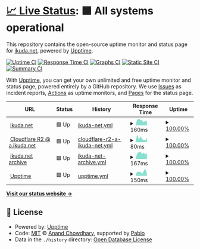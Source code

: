 # [📈 Live Status](https://upptime.ikuda.net): <!--live status--> **🟩 All systems operational**

This repository contains the open-source uptime monitor and status page for [ikuda.net](https://ikuda.net), powered by [Upptime](https://github.com/upptime/upptime).

[![Uptime CI](https://github.com/ikudanet/upptime/workflows/Uptime%20CI/badge.svg)](https://github.com/ikudanet/upptime/actions?query=workflow%3A%22Uptime+CI%22)
[![Response Time CI](https://github.com/ikudanet/upptime/workflows/Response%20Time%20CI/badge.svg)](https://github.com/ikudanet/upptime/actions?query=workflow%3A%22Response+Time+CI%22)
[![Graphs CI](https://github.com/ikudanet/upptime/workflows/Graphs%20CI/badge.svg)](https://github.com/ikudanet/upptime/actions?query=workflow%3A%22Graphs+CI%22)
[![Static Site CI](https://github.com/ikudanet/upptime/workflows/Static%20Site%20CI/badge.svg)](https://github.com/ikudanet/upptime/actions?query=workflow%3A%22Static+Site+CI%22)
[![Summary CI](https://github.com/ikudanet/upptime/workflows/Summary%20CI/badge.svg)](https://github.com/ikudanet/upptime/actions?query=workflow%3A%22Summary+CI%22)

With [Upptime](https://upptime.js.org), you can get your own unlimited and free uptime monitor and status page, powered entirely by a GitHub repository. We use [Issues](https://github.com/ikudanet/upptime/issues) as incident reports, [Actions](https://github.com/ikudanet/upptime/actions) as uptime monitors, and [Pages](https://upptime.ikuda.net) for the status page.

<!--start: status pages-->
<!-- This summary is generated by Upptime (https://github.com/upptime/upptime) -->
<!-- Do not edit this manually, your changes will be overwritten -->
<!-- prettier-ignore -->
| URL | Status | History | Response Time | Uptime |
| --- | ------ | ------- | ------------- | ------ |
| <img alt="" src="https://a.ikuda.net/favicon.png" height="13"> [ikuda.net](https://ikuda.net) | 🟩 Up | [ikuda-net.yml](https://github.com/ikudanet/upptime/commits/HEAD/history/ikuda-net.yml) | <details><summary><img alt="Response time graph" src="./graphs/ikuda-net/response-time-week.png" height="20"> 160ms</summary><br><a href="https://upptime.ikuda.net/history/ikuda-net"><img alt="Response time 184" src="https://img.shields.io/endpoint?url=https%3A%2F%2Fraw.githubusercontent.com%2Fikudanet%2Fupptime%2FHEAD%2Fapi%2Fikuda-net%2Fresponse-time.json"></a><br><a href="https://upptime.ikuda.net/history/ikuda-net"><img alt="24-hour response time 172" src="https://img.shields.io/endpoint?url=https%3A%2F%2Fraw.githubusercontent.com%2Fikudanet%2Fupptime%2FHEAD%2Fapi%2Fikuda-net%2Fresponse-time-day.json"></a><br><a href="https://upptime.ikuda.net/history/ikuda-net"><img alt="7-day response time 160" src="https://img.shields.io/endpoint?url=https%3A%2F%2Fraw.githubusercontent.com%2Fikudanet%2Fupptime%2FHEAD%2Fapi%2Fikuda-net%2Fresponse-time-week.json"></a><br><a href="https://upptime.ikuda.net/history/ikuda-net"><img alt="30-day response time 184" src="https://img.shields.io/endpoint?url=https%3A%2F%2Fraw.githubusercontent.com%2Fikudanet%2Fupptime%2FHEAD%2Fapi%2Fikuda-net%2Fresponse-time-month.json"></a><br><a href="https://upptime.ikuda.net/history/ikuda-net"><img alt="1-year response time 184" src="https://img.shields.io/endpoint?url=https%3A%2F%2Fraw.githubusercontent.com%2Fikudanet%2Fupptime%2FHEAD%2Fapi%2Fikuda-net%2Fresponse-time-year.json"></a></details> | <details><summary><a href="https://upptime.ikuda.net/history/ikuda-net">100.00%</a></summary><a href="https://upptime.ikuda.net/history/ikuda-net"><img alt="All-time uptime 100.00%" src="https://img.shields.io/endpoint?url=https%3A%2F%2Fraw.githubusercontent.com%2Fikudanet%2Fupptime%2FHEAD%2Fapi%2Fikuda-net%2Fuptime.json"></a><br><a href="https://upptime.ikuda.net/history/ikuda-net"><img alt="24-hour uptime 100.00%" src="https://img.shields.io/endpoint?url=https%3A%2F%2Fraw.githubusercontent.com%2Fikudanet%2Fupptime%2FHEAD%2Fapi%2Fikuda-net%2Fuptime-day.json"></a><br><a href="https://upptime.ikuda.net/history/ikuda-net"><img alt="7-day uptime 100.00%" src="https://img.shields.io/endpoint?url=https%3A%2F%2Fraw.githubusercontent.com%2Fikudanet%2Fupptime%2FHEAD%2Fapi%2Fikuda-net%2Fuptime-week.json"></a><br><a href="https://upptime.ikuda.net/history/ikuda-net"><img alt="30-day uptime 100.00%" src="https://img.shields.io/endpoint?url=https%3A%2F%2Fraw.githubusercontent.com%2Fikudanet%2Fupptime%2FHEAD%2Fapi%2Fikuda-net%2Fuptime-month.json"></a><br><a href="https://upptime.ikuda.net/history/ikuda-net"><img alt="1-year uptime 100.00%" src="https://img.shields.io/endpoint?url=https%3A%2F%2Fraw.githubusercontent.com%2Fikudanet%2Fupptime%2FHEAD%2Fapi%2Fikuda-net%2Fuptime-year.json"></a></details>
| <img alt="" src="https://a.ikuda.net/misc/images/upptime/cloudflare-icon.png" height="13"> [Cloudflare R2 @ a.ikuda.net](https://a.ikuda.net) | 🟩 Up | [cloudflare-r2-a-ikuda-net.yml](https://github.com/ikudanet/upptime/commits/HEAD/history/cloudflare-r2-a-ikuda-net.yml) | <details><summary><img alt="Response time graph" src="./graphs/cloudflare-r2-a-ikuda-net/response-time-week.png" height="20"> 80ms</summary><br><a href="https://upptime.ikuda.net/history/cloudflare-r2-a-ikuda-net"><img alt="Response time 112" src="https://img.shields.io/endpoint?url=https%3A%2F%2Fraw.githubusercontent.com%2Fikudanet%2Fupptime%2FHEAD%2Fapi%2Fcloudflare-r2-a-ikuda-net%2Fresponse-time.json"></a><br><a href="https://upptime.ikuda.net/history/cloudflare-r2-a-ikuda-net"><img alt="24-hour response time 135" src="https://img.shields.io/endpoint?url=https%3A%2F%2Fraw.githubusercontent.com%2Fikudanet%2Fupptime%2FHEAD%2Fapi%2Fcloudflare-r2-a-ikuda-net%2Fresponse-time-day.json"></a><br><a href="https://upptime.ikuda.net/history/cloudflare-r2-a-ikuda-net"><img alt="7-day response time 80" src="https://img.shields.io/endpoint?url=https%3A%2F%2Fraw.githubusercontent.com%2Fikudanet%2Fupptime%2FHEAD%2Fapi%2Fcloudflare-r2-a-ikuda-net%2Fresponse-time-week.json"></a><br><a href="https://upptime.ikuda.net/history/cloudflare-r2-a-ikuda-net"><img alt="30-day response time 112" src="https://img.shields.io/endpoint?url=https%3A%2F%2Fraw.githubusercontent.com%2Fikudanet%2Fupptime%2FHEAD%2Fapi%2Fcloudflare-r2-a-ikuda-net%2Fresponse-time-month.json"></a><br><a href="https://upptime.ikuda.net/history/cloudflare-r2-a-ikuda-net"><img alt="1-year response time 112" src="https://img.shields.io/endpoint?url=https%3A%2F%2Fraw.githubusercontent.com%2Fikudanet%2Fupptime%2FHEAD%2Fapi%2Fcloudflare-r2-a-ikuda-net%2Fresponse-time-year.json"></a></details> | <details><summary><a href="https://upptime.ikuda.net/history/cloudflare-r2-a-ikuda-net">100.00%</a></summary><a href="https://upptime.ikuda.net/history/cloudflare-r2-a-ikuda-net"><img alt="All-time uptime 100.00%" src="https://img.shields.io/endpoint?url=https%3A%2F%2Fraw.githubusercontent.com%2Fikudanet%2Fupptime%2FHEAD%2Fapi%2Fcloudflare-r2-a-ikuda-net%2Fuptime.json"></a><br><a href="https://upptime.ikuda.net/history/cloudflare-r2-a-ikuda-net"><img alt="24-hour uptime 100.00%" src="https://img.shields.io/endpoint?url=https%3A%2F%2Fraw.githubusercontent.com%2Fikudanet%2Fupptime%2FHEAD%2Fapi%2Fcloudflare-r2-a-ikuda-net%2Fuptime-day.json"></a><br><a href="https://upptime.ikuda.net/history/cloudflare-r2-a-ikuda-net"><img alt="7-day uptime 100.00%" src="https://img.shields.io/endpoint?url=https%3A%2F%2Fraw.githubusercontent.com%2Fikudanet%2Fupptime%2FHEAD%2Fapi%2Fcloudflare-r2-a-ikuda-net%2Fuptime-week.json"></a><br><a href="https://upptime.ikuda.net/history/cloudflare-r2-a-ikuda-net"><img alt="30-day uptime 100.00%" src="https://img.shields.io/endpoint?url=https%3A%2F%2Fraw.githubusercontent.com%2Fikudanet%2Fupptime%2FHEAD%2Fapi%2Fcloudflare-r2-a-ikuda-net%2Fuptime-month.json"></a><br><a href="https://upptime.ikuda.net/history/cloudflare-r2-a-ikuda-net"><img alt="1-year uptime 100.00%" src="https://img.shields.io/endpoint?url=https%3A%2F%2Fraw.githubusercontent.com%2Fikudanet%2Fupptime%2FHEAD%2Fapi%2Fcloudflare-r2-a-ikuda-net%2Fuptime-year.json"></a></details>
| <img alt="" src="https://a.ikuda.net/favicon.png" height="13"> [ikuda.net archive](https://ossuarium.ikuda.net) | 🟩 Up | [ikuda-net-archive.yml](https://github.com/ikudanet/upptime/commits/HEAD/history/ikuda-net-archive.yml) | <details><summary><img alt="Response time graph" src="./graphs/ikuda-net-archive/response-time-week.png" height="20"> 167ms</summary><br><a href="https://upptime.ikuda.net/history/ikuda-net-archive"><img alt="Response time 185" src="https://img.shields.io/endpoint?url=https%3A%2F%2Fraw.githubusercontent.com%2Fikudanet%2Fupptime%2FHEAD%2Fapi%2Fikuda-net-archive%2Fresponse-time.json"></a><br><a href="https://upptime.ikuda.net/history/ikuda-net-archive"><img alt="24-hour response time 222" src="https://img.shields.io/endpoint?url=https%3A%2F%2Fraw.githubusercontent.com%2Fikudanet%2Fupptime%2FHEAD%2Fapi%2Fikuda-net-archive%2Fresponse-time-day.json"></a><br><a href="https://upptime.ikuda.net/history/ikuda-net-archive"><img alt="7-day response time 167" src="https://img.shields.io/endpoint?url=https%3A%2F%2Fraw.githubusercontent.com%2Fikudanet%2Fupptime%2FHEAD%2Fapi%2Fikuda-net-archive%2Fresponse-time-week.json"></a><br><a href="https://upptime.ikuda.net/history/ikuda-net-archive"><img alt="30-day response time 185" src="https://img.shields.io/endpoint?url=https%3A%2F%2Fraw.githubusercontent.com%2Fikudanet%2Fupptime%2FHEAD%2Fapi%2Fikuda-net-archive%2Fresponse-time-month.json"></a><br><a href="https://upptime.ikuda.net/history/ikuda-net-archive"><img alt="1-year response time 185" src="https://img.shields.io/endpoint?url=https%3A%2F%2Fraw.githubusercontent.com%2Fikudanet%2Fupptime%2FHEAD%2Fapi%2Fikuda-net-archive%2Fresponse-time-year.json"></a></details> | <details><summary><a href="https://upptime.ikuda.net/history/ikuda-net-archive">100.00%</a></summary><a href="https://upptime.ikuda.net/history/ikuda-net-archive"><img alt="All-time uptime 100.00%" src="https://img.shields.io/endpoint?url=https%3A%2F%2Fraw.githubusercontent.com%2Fikudanet%2Fupptime%2FHEAD%2Fapi%2Fikuda-net-archive%2Fuptime.json"></a><br><a href="https://upptime.ikuda.net/history/ikuda-net-archive"><img alt="24-hour uptime 100.00%" src="https://img.shields.io/endpoint?url=https%3A%2F%2Fraw.githubusercontent.com%2Fikudanet%2Fupptime%2FHEAD%2Fapi%2Fikuda-net-archive%2Fuptime-day.json"></a><br><a href="https://upptime.ikuda.net/history/ikuda-net-archive"><img alt="7-day uptime 100.00%" src="https://img.shields.io/endpoint?url=https%3A%2F%2Fraw.githubusercontent.com%2Fikudanet%2Fupptime%2FHEAD%2Fapi%2Fikuda-net-archive%2Fuptime-week.json"></a><br><a href="https://upptime.ikuda.net/history/ikuda-net-archive"><img alt="30-day uptime 100.00%" src="https://img.shields.io/endpoint?url=https%3A%2F%2Fraw.githubusercontent.com%2Fikudanet%2Fupptime%2FHEAD%2Fapi%2Fikuda-net-archive%2Fuptime-month.json"></a><br><a href="https://upptime.ikuda.net/history/ikuda-net-archive"><img alt="1-year uptime 100.00%" src="https://img.shields.io/endpoint?url=https%3A%2F%2Fraw.githubusercontent.com%2Fikudanet%2Fupptime%2FHEAD%2Fapi%2Fikuda-net-archive%2Fuptime-year.json"></a></details>
| <img alt="" src="https://a.ikuda.net/misc/images/upptime/icon.svg" height="13"> [Upptime](https://upptime.ikuda.net) | 🟩 Up | [upptime.yml](https://github.com/ikudanet/upptime/commits/HEAD/history/upptime.yml) | <details><summary><img alt="Response time graph" src="./graphs/upptime/response-time-week.png" height="20"> 150ms</summary><br><a href="https://upptime.ikuda.net/history/upptime"><img alt="Response time 121" src="https://img.shields.io/endpoint?url=https%3A%2F%2Fraw.githubusercontent.com%2Fikudanet%2Fupptime%2FHEAD%2Fapi%2Fupptime%2Fresponse-time.json"></a><br><a href="https://upptime.ikuda.net/history/upptime"><img alt="24-hour response time 323" src="https://img.shields.io/endpoint?url=https%3A%2F%2Fraw.githubusercontent.com%2Fikudanet%2Fupptime%2FHEAD%2Fapi%2Fupptime%2Fresponse-time-day.json"></a><br><a href="https://upptime.ikuda.net/history/upptime"><img alt="7-day response time 150" src="https://img.shields.io/endpoint?url=https%3A%2F%2Fraw.githubusercontent.com%2Fikudanet%2Fupptime%2FHEAD%2Fapi%2Fupptime%2Fresponse-time-week.json"></a><br><a href="https://upptime.ikuda.net/history/upptime"><img alt="30-day response time 121" src="https://img.shields.io/endpoint?url=https%3A%2F%2Fraw.githubusercontent.com%2Fikudanet%2Fupptime%2FHEAD%2Fapi%2Fupptime%2Fresponse-time-month.json"></a><br><a href="https://upptime.ikuda.net/history/upptime"><img alt="1-year response time 121" src="https://img.shields.io/endpoint?url=https%3A%2F%2Fraw.githubusercontent.com%2Fikudanet%2Fupptime%2FHEAD%2Fapi%2Fupptime%2Fresponse-time-year.json"></a></details> | <details><summary><a href="https://upptime.ikuda.net/history/upptime">100.00%</a></summary><a href="https://upptime.ikuda.net/history/upptime"><img alt="All-time uptime 100.00%" src="https://img.shields.io/endpoint?url=https%3A%2F%2Fraw.githubusercontent.com%2Fikudanet%2Fupptime%2FHEAD%2Fapi%2Fupptime%2Fuptime.json"></a><br><a href="https://upptime.ikuda.net/history/upptime"><img alt="24-hour uptime 100.00%" src="https://img.shields.io/endpoint?url=https%3A%2F%2Fraw.githubusercontent.com%2Fikudanet%2Fupptime%2FHEAD%2Fapi%2Fupptime%2Fuptime-day.json"></a><br><a href="https://upptime.ikuda.net/history/upptime"><img alt="7-day uptime 100.00%" src="https://img.shields.io/endpoint?url=https%3A%2F%2Fraw.githubusercontent.com%2Fikudanet%2Fupptime%2FHEAD%2Fapi%2Fupptime%2Fuptime-week.json"></a><br><a href="https://upptime.ikuda.net/history/upptime"><img alt="30-day uptime 100.00%" src="https://img.shields.io/endpoint?url=https%3A%2F%2Fraw.githubusercontent.com%2Fikudanet%2Fupptime%2FHEAD%2Fapi%2Fupptime%2Fuptime-month.json"></a><br><a href="https://upptime.ikuda.net/history/upptime"><img alt="1-year uptime 100.00%" src="https://img.shields.io/endpoint?url=https%3A%2F%2Fraw.githubusercontent.com%2Fikudanet%2Fupptime%2FHEAD%2Fapi%2Fupptime%2Fuptime-year.json"></a></details>

<!--end: status pages-->

[**Visit our status website →**](https://upptime.ikuda.net)

## 📄 License

- Powered by: [Upptime](https://github.com/upptime/upptime)
- Code: [MIT](./LICENSE) © [Anand Chowdhary](https://anandchowdhary.com), supported by [Pabio](https://pabio.com)
- Data in the `./history` directory: [Open Database License](https://opendatacommons.org/licenses/odbl/1-0/)
